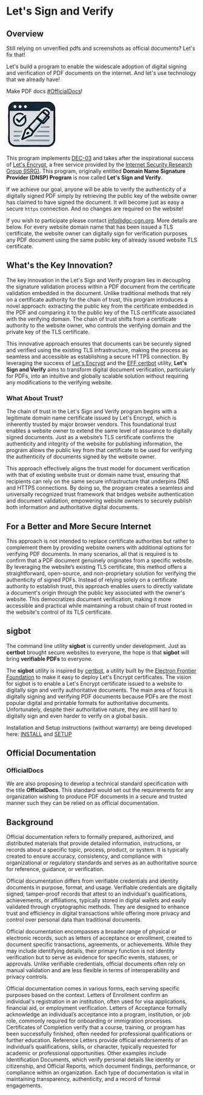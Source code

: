 # Let's Sign and Verify

## Overview

Still relying on unverified pdfs and screenshots as official documents? Let's fix that!

Let's build a program to enable the widescale adoption of digital signing and verification of PDF documents on the internet. And let's use technology that we already have! 

Make PDF docs [#OfficialDocs](#official-documentation)!

![Logo](./assets/SignVerify-logo.png)


This program implements [DEC-03](https://github.com/dgc-cgn/DEC/blob/main/challenges/dec-03.md) and takes after the inspirational success of [Let's Encrypt](https://letsencrypt.org/), a free service provided by the [Internet Security Research Group (ISRG)](https://www.abetterinternet.org/). This program, originally entitled **Domain Name Signature Provider (DNSP) Program** is now called **Let's Sign and Verify**.



If we achieve our goal, anyone will be able to verify the authenticity of a digitally signed PDF simply by retrieving the public key of the website owner has claimed to have signed the document. It will become just as easy a secure `https` connection. And no changes are required on the website!

If you wish to participate please contact [info@dgc-cgn.org](mailto:info@dgc-cgn.org). More details are below.
For every website domain name that has been issued a TLS certificate, the website owner can digitally sign for verification purposes any PDF document using the same public key of already issued website TLS certificate. 

## What's the Key Innovation?
The key innovation in the Let's Sign and Verify program lies in decoupling the signature validation process within a PDF document from the certificate validation embedded in the document. Unlike traditional methods that rely on a certificate authority for the chain of trust, this program introduces a novel approach: extracting the public key from the certificate embedded in the PDF and comparing it to the public key of the TLS certificate associated with the verifying domain. The chain of trust shifts from a certificate authority to the website owner, who controls the verifying domain and the private key of the TLS certificate. 

This innovative approach ensures that documents can be securely signed and verified using the existing TLS infrastructure, making the process as seamless and accessible as establishing a secure HTTPS connection. By leveraging the success of [Let's Encrypt](https://letsencrypt.org/) and the [EFF certbot](https://certbot.eff.org/) utility, **Let's Sign and Verify** aims to transform digital document verification, particularly for PDFs, into an intuitive and globally scalable solution without requiring any modifications to the verifying website.

### What About Trust?

The chain of trust in the Let's Sign and Verify program begins with a legitimate domain name certificate issued by Let's Encrypt, which is inherently trusted by major browser vendors. This foundational trust enables a website owner to extend the same level of assurance to digitally signed documents. Just as a website’s TLS certificate confirms the authenticity and integrity of the website for publishing information, the program allows the public key from that certificate to be used for verifying the authenticity of documents signed by the website owner. 

This approach effectively aligns the trust model for document verification with that of existing website trust or domain name trust, ensuring that recipients can rely on the same secure infrastructure that underpins DNS and HTTPS connections. By doing so, the program creates a seamless and universally recognized trust framework that bridges website authentication and document validation, empowering website owners to securely publish both information and authoritative digital documents.

## For a Better and More Secure Internet

This approach is not intended to replace certificate authorities but rather to complement them by providing website owners with additional options for verifying PDF documents. In many scenarios, all that is required is to confirm that a PDF document genuinely originates from a specific website. By leveraging the website’s existing TLS certificate, this method offers a straightforward, open-source, and non-proprietary solution for verifying the authenticity of signed PDFs. Instead of relying solely on a certificate authority to establish trust, this approach enables users to directly validate a document's origin through the public key associated with the owner's website. This democratizes document verification, making it more accessible and practical while maintaining a robust chain of trust rooted in the website's control of its TLS certificate.

## sigbot

The command line utility **sigbot** is currently under development. Just as **certbot** brought secure websites to everyone, the hope is that **sigbot** will bring **verifiable PDFs** to everyone.

The **sigbot** utility is inspired by [certbot](https://github.com/certbot), a utility built by the [Electron Frontier Foundation](https://www.eff.org/) to make it easy to deploy Let's Encrypt certificates. The vision for sigbot is to enable a Let's Encrypt certificate issued to a website to digitally sign and verify authoritative documents. The main area of focus is digitally signing and verifying PDF documents because PDFs are the most popular digital and printable formats for authoritative documents. Unfortunately, despite their authoritative nature, they are still hard to digitally sign and even harder to verify on a global basis.

Installation and Setup instructions (without warranty) are being developed here: [INSTALL](INSTALL.md) and [SETUP](SETUP.MD)

## Official Documentation

### OfficialDocs

We are also proposing to develop a technical standard specification with the title **OfficialDocs**. This standard would set out the requirements for any organization wishing to produce PDF documents in a secure and trusted manner such they can be relied on as official documentation. 

## Background

Official documentation refers to formally prepared, authorized, and distributed materials that provide detailed information, instructions, or records about a specific topic, process, product, or system. It is typically created to ensure accuracy, consistency, and compliance with organizational or regulatory standards and serves as an authoritative source for reference, guidance, or verification.

Official documentation differs from verifiable credentials and identity documents in purpose, format, and usage. Verifiable credentials are digitally signed, tamper-proof records that attest to an individual's qualifications, achievements, or affiliations, typically stored in digital wallets and easily validated through cryptographic methods. They are designed to enhance trust and efficiency in digital transactions while offering more privacy and control over personal data than traditional documents.

Official documentation encompasses a broader range of physical or electronic records, such as letters of acceptance or enrollment, created to document specific transactions, agreements, or achievements. While they may include identifying details, their primary function is not identity verification but to serve as evidence for specific events, statuses, or approvals. Unlike verifiable credentials, official documents often rely on manual validation and are less flexible in terms of interoperability and privacy controls.

Official documentation comes in various forms, each serving specific purposes based on the context. Letters of Enrollment confirm an individual's registration in an institution, often used for visa applications, financial aid, or employment verification. Letters of Acceptance formally acknowledge an individual’s acceptance into a program, institution, or job role, commonly required for onboarding or immigration processes. Certificates of Completion verify that a course, training, or program has been successfully finished, often needed for professional qualifications or further education. Reference Letters provide official endorsements of an individual’s qualifications, skills, or character, typically requested for academic or professional opportunities. Other examples include Identification Documents, which verify personal details like identity or citizenship, and Official Reports, which document findings, performance, or compliance within an organization. Each type of documentation is vital in maintaining transparency, authenticity, and a record of formal engagements.


